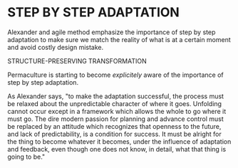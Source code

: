 # STEP BY STEP ADAPTATION

Alexander and agile method emphasize the importance of step by step adaptation to make sure we match the reality of what is at a certain moment and avoid costly design mistake.

STRUCTURE-PRESERVING TRANSFORMATION

Permaculture is starting to become _explicitely_ aware of the importance of step by step adaptation.

As Alexander says, "to make the adaptation successful, the process must be relaxed about the unpredictable character of where it goes. Unfolding cannot occur except in a framework which allows the whole to go where it must go. The dire modern passion for planning and advance control must be replaced by an attitude which recognizes that openness to the future, and lack of predictability, is a condition for success. It must be alright for the thing to become whatever it becomes, under the influence of adaptation and feedback, even though one does not know, in detail, what that thing is going to be."
